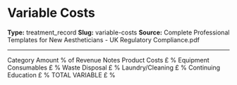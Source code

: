 # Variable Costs

**Type:** treatment_record
**Slug:** variable-costs
**Source:** Complete Professional Templates for New Aestheticians - UK Regulatory Compliance.pdf

---

Category Amount % of Revenue Notes
Product Costs £ %
Equipment Consumables £ %
Waste Disposal £ %
Laundry/Cleaning £ %
Continuing Education £ %
TOTAL VARIABLE £ %